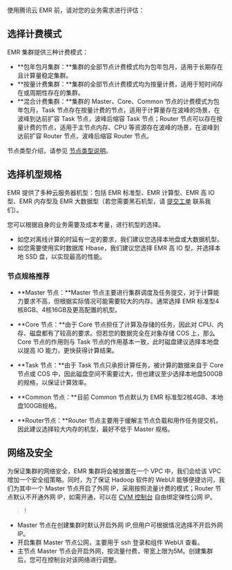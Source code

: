 使用腾讯云 EMR 前，请对您的业务需求进行评估：

## 选择计费模式
EMR 集群提供三种计费模式：
- **包年包月集群：**集群的全部节点计费模式均为包年包月，适用于长期存在且计算量稳定集群。
- **按量计费集群：**集群的全部节点计费模式均为按量计费，适用于短时间存在或周期性存在的集群。
- **混合计费集群：**集群的 Master、Core、Common 节点的计费模式为包年包月，Task 节点存在按量计费的节点，适用于计算量存在波峰的场景，在波峰到达前扩容 Task 节点，波峰后缩容 Task 节点；Router 节点可以存在按量计费的节点，适用于主节点内存、CPU 等资源存在波峰的场景，在波峰到达前扩容 Router 节点，波峰后缩容 Router 节点。

节点类型介绍，请参见 [节点类型说明](https://cloud.tencent.com/document/product/589/14624)。

## 选择机型规格
EMR 提供了多种云服务器机型：包括 EMR 标准型、EMR 计算型、EMR 高 IO 型、EMR 内存型及 EMR 大数据型（若您需要黑石机型，请 [提交工单](https://console.cloud.tencent.com/workorder/category) 联系我们）。

您可以根据自身的业务需要及成本考量，进行机型的选择。
- 如您对离线计算的时延有一定的要求，我们建议您选择本地盘或大数据机型。
- 如您需要使用实时数据库 Hbase，我们建议您选择 EMR 高 IO 型，并选择本地 SSD 盘，以实现最高的性能。

### 节点规格推荐
- **Master 节点：**Master 节点主要进行集群调度及任务提交，对于计算能力要求不高，但根据实际情况可能需要较大的内存。通常选择 EMR 标准型4核8GB、4核16GB及更高配置的机型。

- **Core 节点：**由于 Core 节点担任了计算及存储的任务，因此对 CPU、内存、磁盘都有了较高的要求。但若您的数据完全在对象存储 COS 上，那么 Core 节点的作用则与 Task 节点的作用基本一致，此时磁盘建议选择本地盘以提高 IO 能力，更快获得计算结果。

- **Task 节点：**由于 Task 节点只承担计算任务，被计算的数据来自于 Core 节点或 COS 中，因此磁盘空间不需要过大，但也建议至少选择本地盘500GB的规格，以保证计算效率。

- **Common 节点：**目前 Common 节点默认为 EMR 标准型2核4GB、本地盘100GB规格。

- **Router节点：**Router 节点主要用于缓解主节点负载和用作任务提交机，因此建议选择较大内存的机型，最好不低于 Master 规格。

## 网络及安全
为保证集群的网络安全，EMR 集群将会被放置在一个 VPC 中，我们会给该 VPC 增加一个安全组策略。同时，为了保证 Hadoop 软件的 WebUI 能够便捷访问，我们为其中一个 Master 节点开启了外网 IP，采用按照流量计费的模式；Router 节点默认不开通外网 IP，如需开通，可以在 [CVM 控制台](https://console.cloud.tencent.com/cvm/eip) 自由绑定弹性公网 IP。

>!
- Master 节点在创建集群时默认开启外网 IP,但用户可根据情况选择不开启外网 IP。
- 开启集群 Master 节点公网，主要用于 ssh 登录和组件 WebUI 查看。
- 主节点 Master 节点会开启外网，按流量付费，带宽上限为5M。创建集群后，您可在控制台对该网络进行调整。
